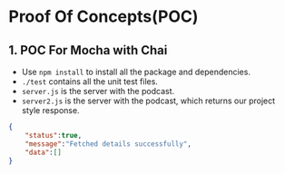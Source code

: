 # Proof Of Concepts(POC)

## 1. POC For Mocha with Chai

- Use `npm install` to install all the package and dependencies.
- `./test` contains all the unit test files.
- `server.js` is the server with the podcast.
- `server2.js` is the server with the podcast, which returns our project style response.

```JSON
{
    "status":true,
    "message":"Fetched details successfully",
    "data":[]
}
```


